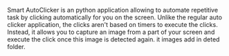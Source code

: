 Smart AutoClicker is an python application allowing to automate repetitive task by clicking automatically for you on the screen. 
Unlike the regular auto clicker application, the clicks aren't based on timers to execute the clicks. 
Instead, it allows you to capture an image from a part of your screen and execute the click once this image is detected again.
it images add in deted folder.
